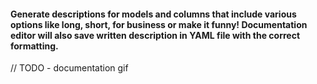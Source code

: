 #### Generate descriptions for models and columns that include various options like long, short, for business or make it funny! Documentation editor will also save written description in YAML file with the correct formatting.

// TODO - documentation gif

